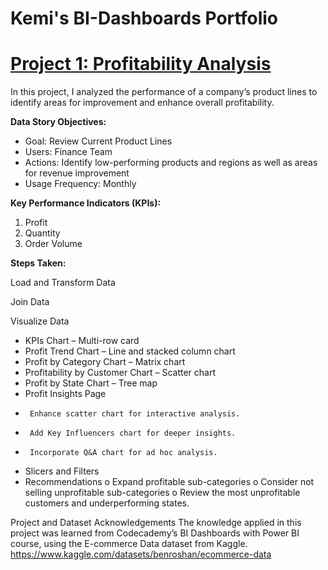 # Kemi's BI-Dashboards Portfolio

# [Project 1: Profitability Analysis](https://drive.google.com/file/d/1IppUJsQNDVFO0C9AyMTPv-eQPmuG0Ixy/view?usp=sharing)

In this project, I analyzed the performance of a company’s product lines to identify areas for improvement and enhance overall profitability.

**Data Story Objectives:**

*  Goal: Review Current Product Lines
*  Users: Finance Team
*  Actions: Identify low-performing products and regions as well as areas for revenue improvement
*  Usage Frequency: Monthly

**Key Performance Indicators (KPIs):**
1.	Profit
2.	Quantity
3.	Order Volume

**Steps Taken:**

Load and Transform Data

Join Data

Visualize Data
*  KPIs Chart – Multi-row card
*  Profit Trend Chart – Line and stacked column chart
*  Profit by Category Chart – Matrix chart
*  Profitability by Customer Chart – Scatter chart
*  Profit by State Chart – Tree map
*  Profit Insights Page
*      Enhance scatter chart for interactive analysis.
*      Add Key Influencers chart for deeper insights.
*      Incorporate Q&A chart for ad hoc analysis.
*  Slicers and Filters
*  Recommendations
o	Expand profitable sub-categories 
o	Consider not selling unprofitable sub-categories 
o	Review the most unprofitable customers and underperforming states.

Project and Dataset Acknowledgements
The knowledge applied in this project was learned from Codecademy’s BI Dashboards with Power BI course, using the E-commerce Data dataset from Kaggle. https://www.kaggle.com/datasets/benroshan/ecommerce-data

